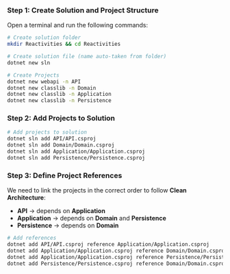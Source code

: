 ### Step 1: Create Solution and Project Structure
Open a terminal and run the following commands:

```bash
# Create solution folder
mkdir Reactivities && cd Reactivities

# Create solution file (name auto-taken from folder)
dotnet new sln  

# Create Projects
dotnet new webapi -n API
dotnet new classlib -n Domain
dotnet new classlib -n Application
dotnet new classlib -n Persistence
```

### Step 2: Add Projects to Solution
```bash
# Add projects to solution
dotnet sln add API/API.csproj
dotnet sln add Domain/Domain.csproj
dotnet sln add Application/Application.csproj
dotnet sln add Persistence/Persistence.csproj
```

### Step 3: Define Project References
We need to link the projects in the correct order to follow **Clean Architecture**:

- **API** → depends on **Application**
- **Application** → depends on **Domain** and **Persistence**
- **Persistence** → depends on **Domain**

```bash
# Add references
dotnet add API/API.csproj reference Application/Application.csproj
dotnet add Application/Application.csproj reference Domain/Domain.csproj
dotnet add Application/Application.csproj reference Persistence/Persistence.csproj
dotnet add Persistence/Persistence.csproj reference Domain/Domain.csproj
```
